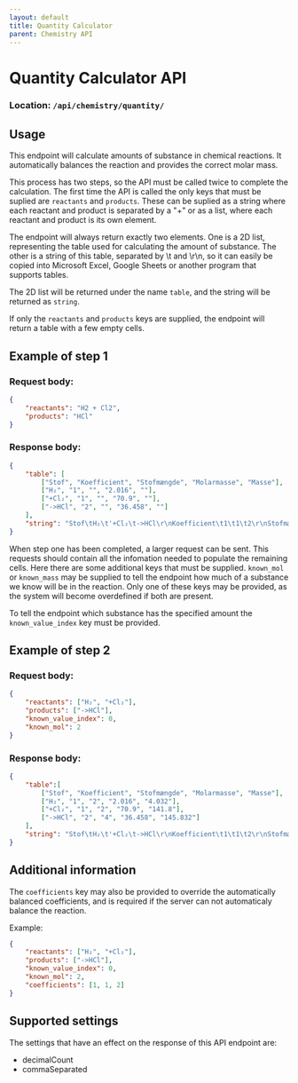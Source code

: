 ```yaml
---
layout: default
title: Quantity Calculator
parent: Chemistry API
---
```


# Quantity Calculator API
### Location: `/api/chemistry/quantity/`

## Usage
This endpoint will calculate amounts of substance in chemical reactions.
It automatically balances the reaction and provides the correct molar mass.

This process has two steps, so the API must be called twice to complete the calculation.
The first time the API is called the only keys that must be suplied are `reactants` and `products`.
These can be suplied as a string where each reactant and product is separated by a "+" or as a list, where each reactant and product is its own element.

The endpoint will always return exactly two elements.
One is a 2D list, representing the table used for calculating the amount of substance.
The other is a string of this table, separated by \t and \r\n, so it can easily be copied into Microsoft Excel, Google Sheets or another program that supports tables.

The 2D list will be returned under the name `table`, and the string will be returned as `string`.

If only the `reactants` and `products` keys are supplied, the endpoint will return a table with a few empty cells.

## Example of step 1

### Request body:

```json
{
    "reactants": "H2 + Cl2",
    "products": "HCl"
}
```

### Response body:

```json
{
    "table": [
        ["Stof", "Koefficient", "Stofmængde", "Molarmasse", "Masse"],
        ["H₂", "1", "", "2.016", ""],
        ["+Cl₂", "1", "", "70.9", ""],
        ["->HCl", "2", "", "36.458", ""]
    ],
    "string": "Stof\tH₂\t'+Cl₂\t->HCl\r\nKoefficient\t1\t1\t2\r\nStofmængde\t\t\t\r\nMolarmasse\t2.016\t70.9\t36.458\r\nMasse\t\t\t\r\n"
}
```

When step one has been completed, a larger request can be sent.
This requests should contain all the infomation needed to populate the remaining cells.
Here there are some additional keys that must be supplied.
`known_mol` or `known_mass` may be supplied to tell the endpoint how much of a substance we know will be in the reaction.
Only one of these keys may be provided, as the system will become overdefined if both are present.

To tell the endpoint which substance has the specified amount the `known_value_index` key must be provided.

## Example of step 2

### Request body:

```json
{
    "reactants": ["H₂", "+Cl₂"],
    "products": ["->HCl"],
    "known_value_index": 0,
    "known_mol": 2
}
```

### Response body:

```json
{
    "table":[
        ["Stof", "Koefficient", "Stofmængde", "Molarmasse", "Masse"],
        ["H₂", "1", "2", "2.016", "4.032"],
        ["+Cl₂", "1", "2", "70.9", "141.8"],
        ["->HCl", "2", "4", "36.458", "145.832"]
    ],
    "string": "Stof\tH₂\t'+Cl₂\t->HCl\r\nKoefficient\t1\t1\t2\r\nStofmængde\t2\t2\t4\r\nMolarmasse\t2.016\t70.9\t36.458\r\nMasse\t4.032\t141.8\t145.832\r\n"
}
```


## Additional information
The `coefficients` key may also be provided to override the automatically balanced coefficients, and is required if the server can not automaticaly balance the reaction.

Example:

```json
{
    "reactants": ["H₂", "+Cl₂"],
    "products": ["->HCl"],
    "known_value_index": 0,
    "known_mol": 2,
    "coefficients": [1, 1, 2]
}
```

## Supported settings
The settings that have an effect on the response of this API endpoint are:
* decimalCount
* commaSeparated

